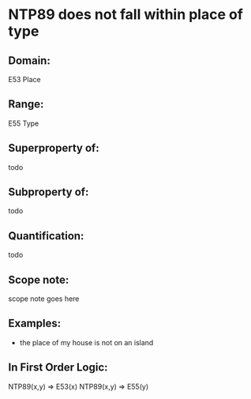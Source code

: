 # NTP89 does not fall within place of type

## Domain: 

E53 Place

## Range: 

E55 Type

## Superproperty of: 

todo

## Subproperty of: 

todo

## Quantification: 

todo

## Scope note: 

scope note goes here

## Examples: 

* the place of my house is not on an island

## In First Order Logic: 

NTP89(x,y) ⇒ E53(x)
NTP89(x,y) ⇒ E55(y)

